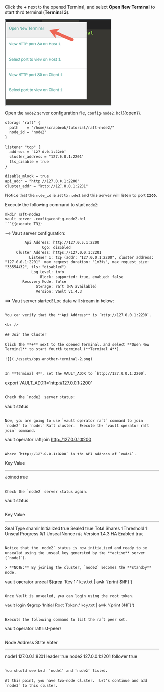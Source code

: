 Click the **+** next to the opened Terminal, and select **Open New Terminal** to start third terminal (**Terminal 3**).

![](./assets/ops-another-terminal-2.png)

Open the `node2` server configuration file, `config-node2.hcl`{{open}}.

```
storage "raft" {
  path    = "/home/scrapbook/tutorial/raft-node2/"
  node_id = "node2"
}

listener "tcp" {
  address = "127.0.0.1:2200"
  cluster_address = "127.0.0.1:2201"
  tls_disable = true
}

disable_mlock = true
api_addr = "http://127.0.0.1:2200"
cluster_addr = "http://127.0.0.1:2201"
```

Notice that the `node_id` is set to `node2` and this server will listen to port **`2200`**.

Execute the following command to start `node2`:

```
mkdir raft-node2
vault server -config=config-node2.hcl
```{{execute T3}}

```
==> Vault server configuration:

             Api Address: http://127.0.0.1:2200
                     Cgo: disabled
         Cluster Address: https://127.0.0.1:2201
               Listener 1: tcp (addr: "127.0.0.1:2200", cluster address: "127.0.0.1:2201", max_request_duration: "1m30s", max_request_size: "33554432", tls: "disabled")
                Log Level: info
                    Mlock: supported: true, enabled: false
            Recovery Mode: false
                  Storage: raft (HA available)
                  Version: Vault v1.4.3

==> Vault server started! Log data will stream in below:
```

You can verify that the **Api Address** is `http://127.0.0.1:2200`.  

<br />

## Join the Cluster

Click the **+** next to the opened Terminal, and select **Open New Terminal** to start fourth terminal (**Terminal 4**).

![](./assets/ops-another-terminal-2.png)


In **Terminal 4**, set the VAULT_ADDR to `http://127.0.0.1:2200`.

```
export VAULT_ADDR='http://127.0.0.1:2200'
```{{execute T4}}

Check the `node2` server status:

```
vault status
```{{execute T4}}

Now, you are going to use `vault operator raft` command to join `node2` to `node1` Raft cluster.  Execute the `vault operator raft join` command.

```
vault operator raft join http://127.0.0.1:8200
```{{execute T4}}

Where `http://127.0.0.1:8200` is the API address of `node1`.

```
Key       Value
---       -----
Joined    true
```

Check the `node2` server status again.

```
vault status
```{{execute T4}}

```
Key                Value
---                -----
Seal Type          shamir
Initialized        true
Sealed             true
Total Shares       1
Threshold          1
Unseal Progress    0/1
Unseal Nonce       n/a
Version            1.4.3
HA Enabled         true
```

Notice that the `node2` status is now initialized and ready to be unsealed using the unseal key generated by the **active** server (`node1`).

> **NOTE:** By joining the cluster, `node2` becomes the **standby** node.  

```
vault operator unseal $(grep 'Key 1:' key.txt | awk '{print $NF}')
```{{execute T4}}

Once Vault is unsealed, you can login using the root token.

```
vault login $(grep 'Initial Root Token:' key.txt | awk '{print $NF}')
```{{execute T4}}

Execute the following command to list the raft peer set.

```
vault operator raft list-peers
```{{execute T4}}

```
Node     Address           State       Voter
----     -------           -----       -----
node1    127.0.0.1:8201    leader      true
node2    127.0.0.1:2201    follower    true
```

You should see both `node1` and `node2` listed.

At this point, you have two-node cluster.  Let's continue and add `node3` to this cluster.
